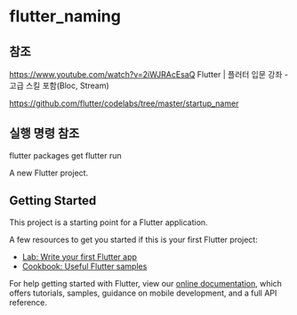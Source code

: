 # flutter_naming

## 참조 
https://www.youtube.com/watch?v=2iWJRAcEsaQ
Flutter | 플러터 입문 강좌 - 고급 스킬 포함(Bloc, Stream)

https://github.com/flutter/codelabs/tree/master/startup_namer

## 실행 명령 참조
flutter packages get
flutter run


A new Flutter project.

## Getting Started

This project is a starting point for a Flutter application.

A few resources to get you started if this is your first Flutter project:

- [Lab: Write your first Flutter app](https://flutter.dev/docs/get-started/codelab)
- [Cookbook: Useful Flutter samples](https://flutter.dev/docs/cookbook)

For help getting started with Flutter, view our
[online documentation](https://flutter.dev/docs), which offers tutorials,
samples, guidance on mobile development, and a full API reference.
